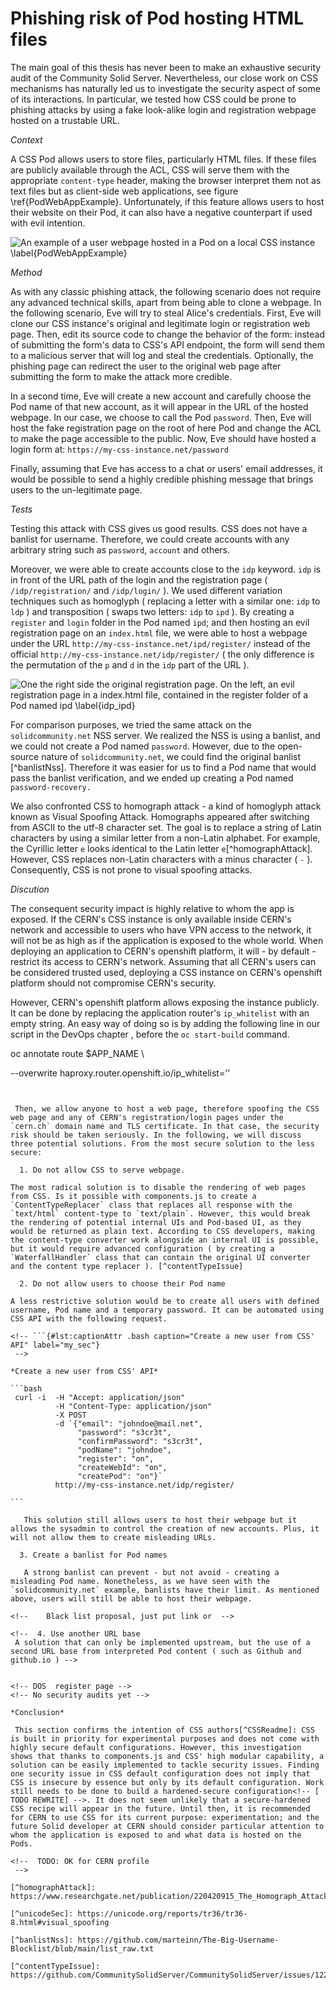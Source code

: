 # Phishing risk of Pod hosting HTML files

The main goal of this thesis has never been to make an exhaustive security audit of the Community Solid Server. Nevertheless, our close work on CSS mechanisms has naturally led us to investigate the security aspect of some of its interactions. In particular, we tested how CSS could be prone to phishing attacks by using a fake look-alike login and registration webpage hosted on a trustable URL.

*Context*

A CSS Pod allows users to store files, particularly HTML files. If these files are publicly available through the ACL, CSS will serve them with the appropriate `content-type` header, making the browser interpret them not as text files but as client-side web applications, see figure \ref{PodWebAppExample}. Unfortunately, if this feature allows users to host their website on their Pod, it can also have a negative counterpart if used with evil intention.

<!-- TODO: add url to webpage is Podurl+pathtofile-->

![An example of a user webpage hosted in a Pod on a local CSS instance  \label{PodWebAppExample} ](./assets/illu_sec.png)


*Method*


As with any classic phishing attack, the following scenario does not require any advanced technical skills, apart from being able to clone a webpage. In the following scenario, Eve will try to steal  Alice's credentials. First, Eve will clone our CSS instance's original and legitimate login or registration web page. Then, edit its source code to change the behavior of the form: instead of submitting the form's data to CSS's API endpoint, the form will send them to a malicious server that will log and steal the credentials. Optionally, the phishing page can redirect the user to the original web page after submitting the form to make the attack more credible.

In a second time, Eve will create a new account and carefully choose the Pod name of that new account, as it will appear in the URL of the hosted webpage. In our case, we choose to call the Pod `password`. Then, Eve will host the fake registration page on the root of here Pod and change the ACL to make the page accessible to the public. Now, Eve should have hosted a login form at: `https://my-css-instance.net/password`

Finally, assuming that Eve has access to a chat or users' email addresses, it would be possible to send a highly credible phishing message that brings users to the un-legitimate page. 

<!-- see figure \label{LabelName}
 -->

*Tests*

 Testing this attack with CSS gives us good results. CSS does not have a banlist for username. Therefore,  we could create accounts with any arbitrary string such as `password`, `account` and others.

 Moreover, we were able to create accounts close to the `idp` keyword. `idp` is in front of the URL path of the login and the registration page ( `/idp/registration/` and `/idp/login/` ). We used different variation techniques such as homoglyph ( replacing a letter with a similar one: `idp` to `ldp` ) and transposition ( swaps two letters: `idp` to `ipd` ). By creating a `register` and `login` folder in the Pod named `ipd`; and then hosting an evil registration page on an `index.html` file, we were able to host a webpage under the URL `http://my-css-instance.net/ipd/register/` instead of the official `http://my-css-instance.net/idp/register/` ( the only difference is the permutation of the `p` and `d` in the `idp` part of the URL ).

<!--  Still possible with subfolder name -->

![ One the right side the original registration page. On the left, an evil registration page in a `index.html` file, contained in the `register` folder of a Pod named `ipd` \label{idp_ipd} ](./assets/idp_ipd.png )

For comparison purposes, we tried the same attack on the `solidcommunity.net` NSS server. We realized the NSS is using a banlist, and we could not create a Pod named `password`. However, due to the open-source nature of `solidcommunity.net`, we could find the original banlist [^banlistNss]. Therefore it was easier for us to find a Pod name that would pass the banlist verification, and we ended up creating a Pod named `password-recovery.`

We also confronted CSS to homograph attack - a kind of homoglyph attack known as Visual Spoofing Attack. Homographs appeared after switching from ASCII to the utf-8 character set. The goal is to replace a string of Latin characters by using a similar letter from a non-Latin alphabet. For example, the Cyrillic letter `e` looks identical to the Latin letter `e`[^homographAttack]. However, CSS replaces non-Latin characters with a minus character ( `-` ). Consequently, CSS is not prone to visual spoofing attacks. 

*Discution*

The consequent security impact is highly relative to whom the app is exposed. If the CERN's CSS instance is only available inside CERN's network and accessible to users who have VPN access to the network, it will not be as high as if the application is exposed to the whole world. When deploying an application to CERN's openshift platform, it will - by default - restrict its access to CERN's network. Assuming that all CERN's users can be considered trusted used, deploying a CSS instance on CERN's openshift platform should not compromise CERN's security. <!-- [TODO add ref already allowed to created website] -->

However, CERN's openshift platform allows exposing the instance publicly. It can be done by replacing the application router's `ip_whitelist` with an empty string. An easy way of doing so is by adding the following line in our script in the DevOps chapter <!-- [TODO add ref] -->, before the `oc start-build` command.

<!-- [@lst:my_sec] -->
<!-- ~~~{#lst:captionAttr .bash  caption="Removing CERN's IP whitelist restriction" label="my_sec"}

*Removing CERN's IP whitelist restriction*

~~~bash
--> oc annotate route $APP_NAME \
  --overwrite haproxy.router.openshift.io/ip_whitelist=''
~~~


 Then, we allow anyone to host a web page, therefore spoofing the CSS web page and any of CERN's registration/login pages under the `cern.ch` domain name and TLS certificate. In that case, the security risk should be taken seriously. In the following, we will discuss three potential solutions. From the most secure solution to the less secure:

  1. Do not allow CSS to serve webpage.

The most radical solution is to disable the rendering of web pages from CSS. Is it possible with components.js to create a `ContentTypeReplacer` class that replaces all response with the `text/html` content-type to `text/plain`. However, this would break the rendering of potential internal UIs and Pod-based UI, as they would be returned as plain text. According to CSS developers, making the content-type converter work alongside an internal UI is possible, but it would require advanced configuration ( by creating a `WaterfallHandler` class that can contain the original UI converter and the content type replacer ). [^contentTypeIssue]

  2. Do not allow users to choose their Pod name

A less restrictive solution would be to create all users with defined username, Pod name and a temporary password. It can be automated using CSS API with the following request. 

<!-- ```{#lst:captionAttr .bash caption="Create a new user from CSS' API" label="my_sec"}
 -->

*Create a new user from CSS' API* 

```bash
 curl -i  -H "Accept: application/json"
          -H "Content-Type: application/json"
          -X POST
          -d `{"email": "johndoe@mail.net",
               "password": "s3cr3t",
               "confirmPassword": "s3cr3t",
               "podName": "johndoe",
               "register": "on",
               "createWebId": "on",
               "createPod": "on"}`
          http://my-css-instance.net/idp/register/

```

   This solution still allows users to host their webpage but it allows the sysadmin to control the creation of new accounts. Plus, it will not allow them to create misleading URLs.

  3. Create a banlist for Pod names

   A strong banlist can prevent - but not avoid - creating a misleading Pod name. Nonetheless, as we have seen with the `solidcommunity.net` example, banlists have their limit. As mentioned above, users will still be able to host their webpage.

<!--    Black list proposal, just put link or  --> 

<!--  4. Use another URL base
 A solution that can only be implemented upstream, but the use of a second URL base from interpreted Pod content ( such as Github and github.io ) -->


<!-- DOS  register page -->
<!-- No security audits yet -->

*Conclusion*

 This section confirms the intention of CSS authors[^CSSReadme]: CSS is built in priority for experimental purposes and does not come with highly secure default configurations. However, this investigation shows that thanks to components.js and CSS' high modular capability, a solution can be easily implemented to tackle security issues. Finding one security issue in CSS default configuration does not imply that CSS is insecure by essence but only by its default configuration. Work still needs to be done to build a hardened-secure configuration<!-- [ TODO REWRITE] -->. It does not seem unlikely that a secure-hardened CSS recipe will appear in the future. Until then, it is recommended for CERN to use CSS for its current purpose: experimentation; and the future Solid developer at CERN should consider particular attention to whom the application is exposed to and what data is hosted on the Pods.

<!--  TODO: OK for CERN profile
 -->

[^homographAttack]: https://www.researchgate.net/publication/220420915_The_Homograph_Attack

[^unicodeSec]: https://unicode.org/reports/tr36/tr36-8.html#visual_spoofing

[^banlistNss]: https://github.com/marteinn/The-Big-Username-Blocklist/blob/main/list_raw.txt

[^contentTypeIssue]:  https://github.com/CommunitySolidServer/CommunitySolidServer/issues/1226


